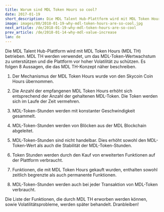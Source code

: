 ```yaml
---
title: Warum sind MDL Token Hours so cool?
date: 2017-01-19
short_description: Die MDL Talent Hub-Plattform wird mit MDL Token Hours (MDL TH) betrieben.
image: images/80/2018-01-19-why-mdl-token-hours-are-so-cool.jpg
next_article: /de/2018-01-19-why-mdl-token-hours-are-so-cool
prev_article: /de/2018-01-14-why-mdl-value-increase
lan: de
---
```


Die MDL Talent Hub-Plattform wird mit MDL Token Hours (MDL TH) betrieben. MDL TH werden verwendet, um das MDL-Token-Wertwachstum zu unterstützen und die Plattform vor hoher Volatilität zu schützen. Es folgen 8 Aussagen, die das MDL TH-Konzept näher beschreiben.

1.	Der Mechanismus der MDL Token Hours wurde von den Skycoin Coin Hours übernommen.

2.	Die Anzahl der empfangenen MDL Token Hours erhöht sich entsprechend der Anzahl der gehaltenen MDL-Token. Die Token werden sich im Laufe der Zeit vermehren.

3.	MDL-Token-Stunden werden mit konstanter Geschwindigkeit gesammelt.

4.	MDL-Token-Stunden werden von Blöcken aus der MDL Blockchain abgeleitet.

5.	MDL-Token-Stunden sind nicht handelbar. Dies erhöht sowohl den MDL-Token-Wert als auch die Stabilität der MDL-Token-Stunden.

6.	Token Stunden werden durch den Kauf von erweiterten Funktionen auf der Plattform verbraucht.

7.	Funktionen, die mit MDL Token Hours gekauft wurden, enthalten sowohl zeitlich begrenzte als auch permanente Funktionen.

8.	MDL-Token-Stunden werden auch bei jeder Transaktion von MDL-Token verbraucht.

Die Liste der Funktionen, die durch MDL TH erworben werden können, sowie Volatilitätsprobleme, werden später behandelt. Dranbleiben!
